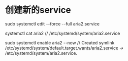 # 创建新的service
sudo systemctl edit --force --full  aria2.service

systemctl cat aria2
// /etc/systemd/system/aria2.service

sudo systemctl enable aria2 --now
// Created symlink /etc/systemd/system/default.target.wants/aria2.service → /etc/systemd/system/aria2.service.

